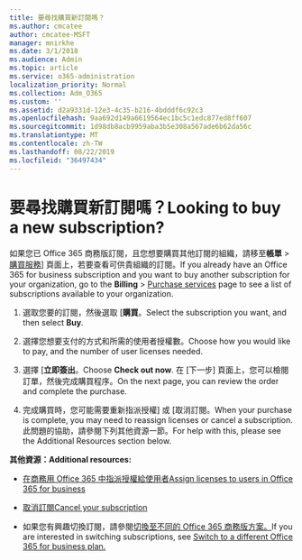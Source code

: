 ```yaml
---
title: 要尋找購買新訂閱嗎？
ms.author: cmcatee
author: cmcatee-MSFT
manager: mnirkhe
ms.date: 3/1/2018
ms.audience: Admin
ms.topic: article
ms.service: o365-administration
localization_priority: Normal
ms.collection: Adm_O365
ms.custom: ''
ms.assetid: d2a9331d-12e3-4c35-b216-4bdddf6c92c3
ms.openlocfilehash: 9aa692d149a6619564ec1bc5c1edc877ed8ff607
ms.sourcegitcommit: 1d98db8acb9959aba3b5e308a567ade6b62da56c
ms.translationtype: MT
ms.contentlocale: zh-TW
ms.lasthandoff: 08/22/2019
ms.locfileid: "36497434"
---
```

# <a name="looking-to-buy-a-new-subscription"></a><span data-ttu-id="b6f01-102">要尋找購買新訂閱嗎？</span><span class="sxs-lookup"><span data-stu-id="b6f01-102">Looking to buy a new subscription?</span></span>

<span data-ttu-id="b6f01-103">如果您已 Office 365 商務版訂閱，且您想要購買其他訂閱的組織，請移至**帳單** \> [購買服務](https://go.microsoft.com/fwlink/p/?linkid=868433)] 頁面上，若要查看可供貴組織的訂閱。</span><span class="sxs-lookup"><span data-stu-id="b6f01-103">If you already have an Office 365 for business subscription and you want to buy another subscription for your organization, go to the **Billing** \> [Purchase services](https://go.microsoft.com/fwlink/p/?linkid=868433) page to see a list of subscriptions available to your organization.</span></span>
 
1. <span data-ttu-id="b6f01-104">選取您要的訂閱，然後選取 [**購買**。</span><span class="sxs-lookup"><span data-stu-id="b6f01-104">Select the subscription you want, and then select **Buy**.</span></span>

2. <span data-ttu-id="b6f01-105">選擇您想要支付的方式和所需的使用者授權數。</span><span class="sxs-lookup"><span data-stu-id="b6f01-105">Choose how you would like to pay, and the number of user licenses needed.</span></span>

3. <span data-ttu-id="b6f01-106">選擇 [**立即簽出**。</span><span class="sxs-lookup"><span data-stu-id="b6f01-106">Choose **Check out now**.</span></span> <span data-ttu-id="b6f01-107">在 [下一步] 頁面上，您可以檢閱訂單，然後完成購買程序。</span><span class="sxs-lookup"><span data-stu-id="b6f01-107">On the next page, you can review the order and complete the purchase.</span></span>

4. <span data-ttu-id="b6f01-108">完成購買時，您可能需要重新指派授權] 或 [取消訂閱。</span><span class="sxs-lookup"><span data-stu-id="b6f01-108">When your purchase is complete, you may need to reassign licenses or cancel a subscription.</span></span> <span data-ttu-id="b6f01-109">此問題的協助，請參閱下列其他資源一節。</span><span class="sxs-lookup"><span data-stu-id="b6f01-109">For help with this, please see the Additional Resources section below.</span></span>

 <span data-ttu-id="b6f01-110">**其他資源：**</span><span class="sxs-lookup"><span data-stu-id="b6f01-110">**Additional resources:**</span></span>
  
- [<span data-ttu-id="b6f01-111">在商務用 Office 365 中指派授權給使用者</span><span class="sxs-lookup"><span data-stu-id="b6f01-111">Assign licenses to users in Office 365 for business</span></span>](https://docs.microsoft.com/office365/admin/subscriptions-and-billing/assign-licenses-to-users)
    
- [<span data-ttu-id="b6f01-112">取消訂閱</span><span class="sxs-lookup"><span data-stu-id="b6f01-112">Cancel your subscription</span></span>](https://docs.microsoft.com/office365/admin/subscriptions-and-billing/cancel-your-subscription)
    
- <span data-ttu-id="b6f01-113">如果您有興趣切換訂閱，請參閱[切換至不同的 Office 365 商務版方案。](https://docs.microsoft.com/office365/admin/subscriptions-and-billing/switch-to-a-different-plan)</span><span class="sxs-lookup"><span data-stu-id="b6f01-113">If you are interested in switching subscriptions, see [Switch to a different Office 365 for business plan.](https://docs.microsoft.com/office365/admin/subscriptions-and-billing/switch-to-a-different-plan)</span></span>